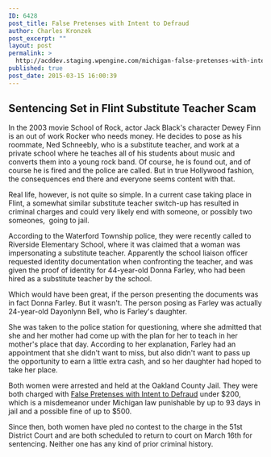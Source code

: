 ```yaml
---
ID: 6428
post_title: False Pretenses with Intent to Defraud
author: Charles Kronzek
post_excerpt: ""
layout: post
permalink: >
  http://acddev.staging.wpengine.com/michigan-false-pretenses-with-intent-to-defraud.html
published: true
post_date: 2015-03-15 16:00:39
---
```

<h2><b>Sentencing Set in Flint Substitute Teacher Scam </b></h2>
In the 2003 movie School of Rock, actor Jack Black's character Dewey Finn is an out of work Rocker who needs money. He decides to pose as his roommate, Ned Schneebly, who is a substitute teacher, and work at a private school where he teaches all of his students about music and converts them into a young rock band. Of course, he is found out, and of course he is fired and the police are called. But in true Hollywood fashion, the consequences end there and everyone seems content with that.

Real life, however, is not quite so simple. In a current case taking place in Flint, a somewhat similar substitute teacher switch-up has resulted in criminal charges and could very likely end with someone, or possibly two someones,  going to jail.<!--more-->

According to the Waterford Township police, they were recently called to Riverside Elementary School, where it was claimed that a woman was impersonating a substitute teacher. Apparently the school liaison officer requested identity documentation when confronting the teacher, and was given the proof of identity for 44-year-old Donna Farley, who had been hired as a substitute teacher by the school.

Which would have been great, if the person presenting the documents was in fact Donna Farley. But it wasn't. The person posing as Farley was actually 24-year-old Dayonlynn Bell, who is Farley's daughter.

She was taken to the police station for questioning, where she admitted that she and her mother had come up with the plan for her to teach in her mother's place that day. According to her explanation, Farley had an appointment that she didn't want to miss, but also didn't want to pass up the opportunity to earn a little extra cash, and so her daughter had hoped to take her place.

Both women were arrested and held at the Oakland County Jail. They were both charged with <a title="White Collar Crime Information" href="http://acddev.staging.wpengine.com/white-collar-crimes" target="_blank">False Pretenses with Intent to Defraud</a> under $200, which is a misdemeanor under Michigan law punishable by up to 93 days in jail and a possible fine of up to $500.

Since then, both women have pled no contest to the charge in the 51st District Court and are both scheduled to return to court on March 16th for sentencing. Neither one has any kind of prior criminal history.